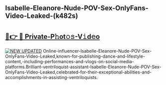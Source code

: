 ## Isabelle-Eleanore-Nude-POV-Sex-OnlyFans-Video-Leaked-(k482s)


# <h2><a href="https://mediaupload.pro?-19M">🔗👉 🔴 Private-P𝚑ot𝚘𝚜-V𝚒d𝚎o</a></h2>

[![NEW UPDATED](https://i.imgur.com/0qMVB7G.gif)](https://mediaupload.pro?-19M)
Online-influencer-Isabelle-Eleanore-Nude-POV-Sex-OnlyFans-Video-Leaked,known-for-publishing-dance-and-lifestyle-content,-including-performances-and-vlogs-on-social-media-platforms.Brilliant-ventriloquist-assistant-Isabelle-Eleanore-Nude-POV-Sex-OnlyFans-Video-Leaked,celebrated-for-their-exceptional-abilities-and-accomplishments-in-assisting-ventriloquists.  